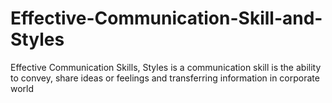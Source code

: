 # Effective-Communication-Skill-and-Styles
Effective Communication Skills, Styles is a communication skill is the ability to convey, share ideas or feelings and transferring information in corporate world
